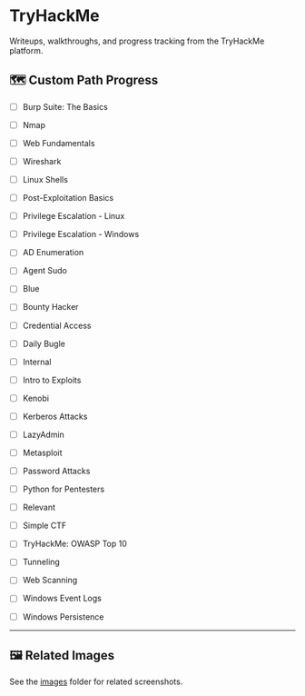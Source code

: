 # TryHackMe

Writeups, walkthroughs, and progress tracking from the TryHackMe platform.

## 🗺️ Custom Path Progress

- [ ] Burp Suite: The Basics
<!-- Add links to section files here -->
- [ ] Nmap
<!-- Add links to section files here -->
- [ ] Web Fundamentals
<!-- Add links to section files here -->
- [ ] Wireshark
<!-- Add links to section files here -->
- [ ] Linux Shells
<!-- Add links to section files here -->
- [ ] Post-Exploitation Basics
<!-- Add links to section files here -->
- [ ] Privilege Escalation - Linux
<!-- Add links to section files here -->
- [ ] Privilege Escalation - Windows
<!-- Add links to section files here -->
- [ ] AD Enumeration
<!-- Add links to section files here -->
- [ ] Agent Sudo
<!-- Add links to section files here -->
- [ ] Blue
<!-- Add links to section files here -->
- [ ] Bounty Hacker
<!-- Add links to section files here -->
- [ ] Credential Access
<!-- Add links to section files here -->
- [ ] Daily Bugle
<!-- Add links to section files here -->
- [ ] Internal
<!-- Add links to section files here -->
- [ ] Intro to Exploits
<!-- Add links to section files here -->
- [ ] Kenobi
<!-- Add links to section files here -->
- [ ] Kerberos Attacks
<!-- Add links to section files here -->
- [ ] LazyAdmin
<!-- Add links to section files here -->
- [ ] Metasploit
<!-- Add links to section files here -->
- [ ] Password Attacks
<!-- Add links to section files here -->
- [ ] Python for Pentesters
<!-- Add links to section files here -->
- [ ] Relevant
<!-- Add links to section files here -->
- [ ] Simple CTF
<!-- Add links to section files here -->
- [ ] TryHackMe: OWASP Top 10
<!-- Add links to section files here -->
- [ ] Tunneling
<!-- Add links to section files here -->
- [ ] Web Scanning
<!-- Add links to section files here -->
- [ ] Windows Event Logs
<!-- Add links to section files here -->
- [ ] Windows Persistence
<!-- Add links to section files here -->

---

## 🖼️ Related Images
See the [images](./images/) folder for related screenshots.
